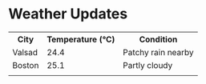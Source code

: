# Weather Updates

<!-- WEATHER-UPDATE-START -->
<table><tr><th>City</th><th>Temperature (°C)</th><th>Condition</th></tr><tr><td>Valsad</td><td>24.4</td><td>Patchy rain nearby</td></tr><tr><td>Boston</td><td>25.1</td><td>Partly cloudy</td></tr><tr><td></td><td></td><td></td></tr></table>
<!-- WEATHER-UPDATE-END -->
